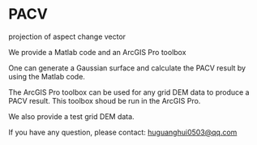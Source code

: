 # PACV
 projection of aspect change vector

We provide a Matlab code and an ArcGIS Pro toolbox

One can generate a Gaussian surface and calculate the PACV result by using the Matlab code.

The ArcGIS Pro toolbox can be used for any grid DEM data to produce a PACV result. This toolbox shoud be run in the ArcGIS Pro. 

We also provide a test grid DEM data.

If you have any question, please contact: huguanghui0503@qq.com